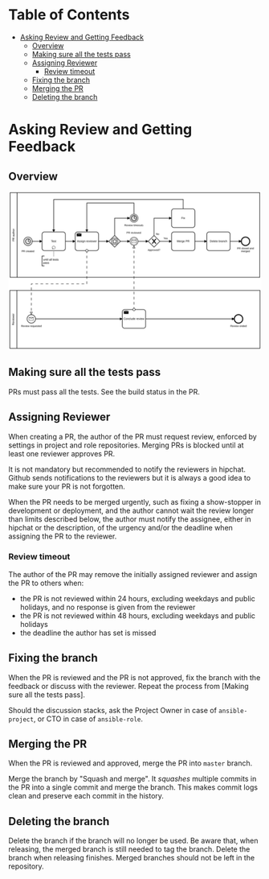 Table of Contents
=================

  * [Asking Review and Getting Feedback](#asking-review-and-getting-feedback)
    * [Overview](#overview)
    * [Making sure all the tests pass](#making-sure-all-the-tests-pass)
    * [Assigning Reviewer](#assigning-reviewer)
      * [Review timeout](#review-timeout)
    * [Fixing the branch](#fixing-the-branch)
    * [Merging the PR](#merging-the-pr)
    * [Deleting the branch](#deleting-the-branch)

# Asking Review and Getting Feedback

## Overview

![Asking Review and Getting Feedback](images/Asking_Review_and_Getting_Feedback.png)

## Making sure all the tests pass

PRs must pass all the tests. See the build status in the PR.

## Assigning Reviewer

When creating a PR, the author of the PR must request review, enforced by
settings in project and role repositories. Merging PRs is blocked until at
least one reviewer approves PR.

It is not mandatory but recommended to notify the reviewers in hipchat. Github
sends notifications to the reviewers but it is always a good idea to make sure
your PR is not forgotten.

When the PR needs to be merged urgently, such as fixing a show-stopper in
development or deployment, and the author cannot wait the review longer than
limits described below, the author must notify the assignee, either in hipchat
or the description, of the urgency and/or the deadline when assigning the PR to
the reviewer.

### Review timeout

The author of the PR may remove the initially assigned reviewer and assign the
PR to others when:

* the PR is not reviewed within 24 hours, excluding weekdays and public
  holidays, and no response is given from the reviewer
* the PR is not reviewed within 48 hours, excluding weekdays and public
  holidays
* the deadline the author has set is missed

## Fixing the branch

When the PR is reviewed and the PR is not approved, fix the branch with the
feedback or discuss with the reviewer. Repeat the process from [Making sure all
the tests pass].

Should the discussion stacks, ask the Project Owner in case of
`ansible-project`, or CTO in case of `ansible-role`.

## Merging the PR

When the PR is reviewed and approved, merge the PR into `master` branch.

Merge the branch by "Squash and merge". It _squashes_ multiple commits in the
PR into a single commit and merge the branch. This makes commit logs clean and
preserve each commit in the history.

## Deleting the branch

Delete the branch if the branch will no longer be used. Be aware that, when
releasing, the merged branch is still needed to tag the branch. Delete the
branch when releasing finishes. Merged branches should not be left in the
repository.
